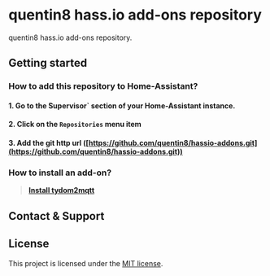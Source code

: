 # quentin8 hass.io add-ons repository

quentin8 hass.io add-ons repository.

## Getting started

### How to add this repository to Home-Assistant?

#### 1. Go to the ̀Supervisor` section of your Home-Assistant instance.

#### 2. Click on the `Repositories` menu item

#### 3. Add the git http url ([https://github.com/quentin8/hassio-addons.git](https://github.com/quentin8/hassio-addons.git))

### How to install an add-on?


> [**Install tydom2mqtt**](tydom2mqtt/README.md)

## Contact & Support


## License
This project is licensed under the [MIT license](https://github.com/quentin8/hassio-addons/blob/master/LICENSE).
